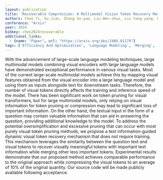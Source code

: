 ```yaml
---
layout: publication
title: 'Recoverable Compression: A Multimodal Vision Token Recovery Mechanism Guided By Text Information'
authors: Chen Yi, Xu Jian, Zhang Xu-yao, Liu Wen-zhuo, Liu Yang-yang, Liu Cheng-lin
conference: "Arxiv"
year: 2024
bibkey: chen2024recoverable
additional_links:
  - {name: "Paper", url: "https://arxiv.org/abs/2409.01179"}
tags: ['Efficiency And Optimization', 'Language Modeling', 'Merging', 'Model Architecture', 'Multimodal Models', 'Pretraining Methods', 'Pruning', 'RAG', 'Training Techniques', 'Transformer']
---
```

With the advancement of large-scale language modeling techniques, large
multimodal models combining visual encoders with large language models have
demonstrated exceptional performance in various visual tasks. Most of the
current large-scale multimodal models achieve this by mapping visual features
obtained from the visual encoder into a large language model and using them as
inputs alongside text for downstream tasks. Therefore, the number of visual
tokens directly affects the training and inference speed of the model. There
has been significant work on token pruning for visual transformers, but for
large multimodal models, only relying on visual information for token pruning
or compression may lead to significant loss of important information. On the
other hand, the textual input in the form of a question may contain valuable
information that can aid in answering the question, providing additional
knowledge to the model. To address the potential oversimplification and
excessive pruning that can occur with most purely visual token pruning methods,
we propose a text information-guided dynamic visual token recovery mechanism
that does not require training. This mechanism leverages the similarity between
the question text and visual tokens to recover visually meaningful tokens with
important text information while merging other less important tokens.
Experimental results demonstrate that our proposed method achieves comparable
performance to the original approach while compressing the visual tokens to an
average of 10% of the original quantity. Our source code will be made publicly
available following acceptance.
